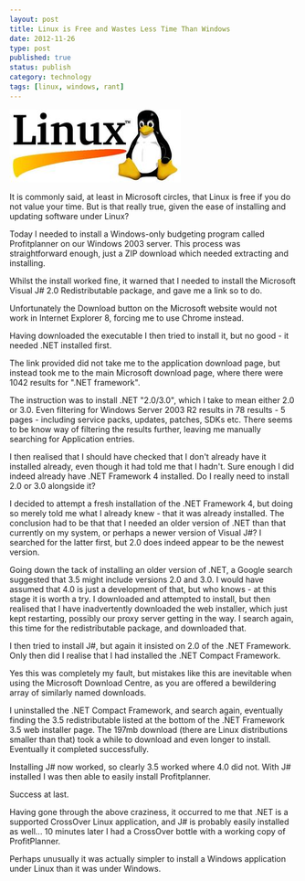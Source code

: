 ```yaml
--- 
layout: post 
title: Linux is Free and Wastes Less Time Than Windows
date: 2012-11-26
type: post 
published: true 
status: publish
category: technology
tags: [linux, windows, rant]
---
```



<img src="/assets/linux-tux.jpg" class="image-right" alt="Linux Tux">

It is commonly said, at least in Microsoft circles, that Linux is free
if you do not value your time. But is that really true, given the ease
of installing and updating software under Linux?

Today I needed to install a Windows-only budgeting program called
Profitplanner on our Windows 2003 server. This process was
straightforward enough, just a ZIP download which needed extracting and
installing.

<!--more-->

Whilst the install worked fine, it warned that I needed to install the
Microsoft Visual J# 2.0 Redistributable package, and gave me a link so
to do.

Unfortunately the Download button on the Microsoft website would not
work in Internet Explorer 8, forcing me to use Chrome instead.

Having downloaded the executable I then tried to install it, but no
good - it needed .NET installed first.

The link provided did not take me to the application download page, but
instead took me to the main Microsoft download page, where there were
1042 results for ".NET framework".

The instruction was to install .NET "2.0/3.0", which I take to mean
either 2.0 or 3.0. Even filtering for Windows Server 2003 R2 results in
78 results - 5 pages - including service packs, updates, patches, SDKs
etc. There seems to be know way of filtering the results further,
leaving me manually searching for Application entries.

I then realised that I should have checked that I don't already have it
installed already, even though it had told me that I hadn't. Sure enough
I did indeed already have .NET Framework 4 installed. Do I really need
to install 2.0 or 3.0 alongside it?

I decided to attempt a fresh installation of the .NET Framework 4, but
doing so merely told me what I already knew - that it was already
installed. The conclusion had to be that that I needed an older version
of .NET than that currently on my system, or perhaps a newer version of
Visual J#? I searched for the latter first, but 2.0 does indeed appear
to be the newest version.

Going down the tack of installing an older version of .NET, a Google
search suggested that 3.5 might include versions 2.0 and 3.0. I would
have assumed that 4.0 is just a development of that, but who knows - at
this stage it is worth a try. I downloaded and attempted to install, but
then realised that I have inadvertently downloaded the web installer,
which just kept restarting, possibly our proxy server getting in the
way. I search again, this time for the redistributable package, and
downloaded that.

I then tried to install J#, but again it insisted on 2.0 of the .NET
Framework. Only then did I realise that I had installed the .NET Compact
Framework.

Yes this was completely my fault, but mistakes like this are inevitable
when using the Microsoft Download Centre, as you are offered a
bewildering array of similarly named downloads.

I uninstalled the .NET Compact Framework, and search again, eventually
finding the 3.5 redistributable listed at the bottom of the .NET
Framework 3.5 web installer page. The 197mb download (there are Linux
distributions smaller than that) took a while to download and even
longer to install. Eventually it completed successfully.

Installing J# now worked, so clearly 3.5 worked where 4.0 did not. With
J# installed I was then able to easily install Profitplanner.

Success at last.

Having gone through the above craziness, it occurred to me that .NET is
a supported CrossOver Linux application, and J# is probably easily
installed as well... 10 minutes later I had a CrossOver bottle with a
working copy of ProfitPlanner.

Perhaps unusually it was actually simpler to install a Windows
application under Linux than it was under Windows.

